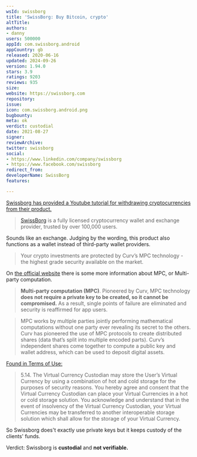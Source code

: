 ```yaml
---
wsId: swissborg
title: 'SwissBorg: Buy Bitcoin, crypto'
altTitle: 
authors:
- danny
users: 500000
appId: com.swissborg.android
appCountry: gb
released: 2020-06-16
updated: 2024-09-26
version: 1.94.0
stars: 3.9
ratings: 9203
reviews: 935
size: 
website: https://swissborg.com
repository: 
issue: 
icon: com.swissborg.android.png
bugbounty: 
meta: ok
verdict: custodial
date: 2021-08-27
signer: 
reviewArchive: 
twitter: swissborg
social:
- https://www.linkedin.com/company/swissborg
- https://www.facebook.com/swissborg
redirect_from: 
developerName: SwissBorg
features: 

---
```


[Swissborg has provided a Youtube tutorial for withdrawing cryptocurrencies from their product.](https://www.youtube.com/watch?v=e7CwCbX0AbE)

> [SwissBorg](https://play.google.com/store/apps/details?id=com.swissborg.androidc) is a fully licensed cryptocurrency wallet and exchange provider, trusted by over 100,000 users. 

Sounds like an exchange. Judging by the wording, this product also functions as a wallet instead of third-party wallet providers.

> Your crypto investments are protected by Curv’s MPC technology - the highest grade security available on the market.

On [the official website](https://swissborg.com/blog/mpc-keyless-technology-keeping-your-crypto-secure) there is some more information about MPC, or Multi-party computation.

> **Multi-party computation (MPC)**. Pioneered by Curv, MPC technology **does not require a private key to be created, so it cannot be compromised.** As a result, single points of failure are eliminated and security is reaffirmed for app users.

> MPC works by multiple parties jointly performing mathematical computations without one party ever revealing its secret to the others. Curv has pioneered the use of MPC protocols to create distributed shares (data that’s split into multiple encoded parts). Curv’s independent shares come together to compute a public key and wallet address, which can be used to deposit digital assets.


[Found in Terms of Use:](https://swissborg.com/legal/swissborg-app-terms-of-use)

> 5.14. The Virtual Currency Custodian may store the User’s Virtual Currency by using a combination of hot and cold storage for the purposes of security reasons. You hereby agree and consent that the Virtual Currency Custodian can place your Virtual Currencies in a hot or cold storage solution. You acknowledge and understand that in the event of insolvency of the Virtual Currency Custodian, your Virtual Currencies may be transferred to another interoperable storage solution which shall allow for the storage of your Virtual Currency.

So Swissborg does't exactly use private keys but it keeps custody of the clients' funds.

Verdict: Swissborg is **custodial** and **not verifiable.**